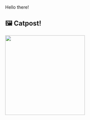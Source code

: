 Hello there!



## 🖼️ Catpost!

<sub>
    <img src="https://cdn2.thecatapi.com/images/DpglhDUiA.jpg" height="256">
</sub>

